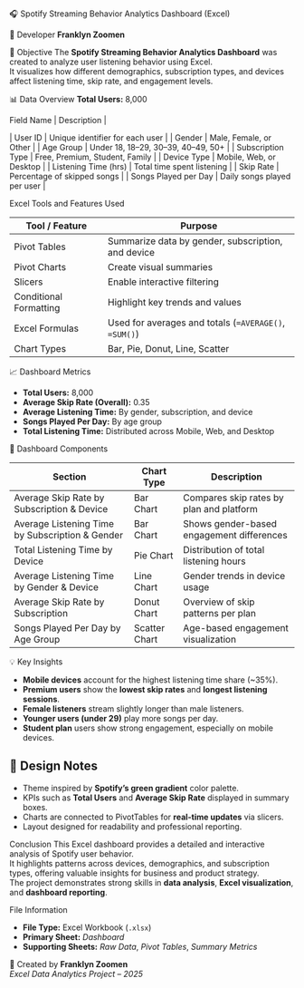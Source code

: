  🎧 Spotify Streaming Behavior Analytics Dashboard (Excel)

 📌 Developer
**Franklyn Zoomen**



🧭 Objective
The **Spotify Streaming Behavior Analytics Dashboard** was created to analyze user listening behavior using Excel.  
It visualizes how different demographics, subscription types, and devices affect listening time, skip rate, and engagement levels.



📊 Data Overview
**Total Users:** 8,000  

 Field Name | Description |

| User ID | Unique identifier for each user |
| Gender | Male, Female, or Other |
| Age Group | Under 18, 18–29, 30–39, 40–49, 50+ |
| Subscription Type | Free, Premium, Student, Family |
| Device Type | Mobile, Web, or Desktop |
| Listening Time (hrs) | Total time spent listening |
| Skip Rate | Percentage of skipped songs |
| Songs Played per Day | Daily songs played per user |



Excel Tools and Features Used

| Tool / Feature | Purpose |
|----------------|----------|
| Pivot Tables | Summarize data by gender, subscription, and device |
| Pivot Charts | Create visual summaries |
| Slicers | Enable interactive filtering |
| Conditional Formatting | Highlight key trends and values |
| Excel Formulas | Used for averages and totals (`=AVERAGE()`, `=SUM()`) |
| Chart Types | Bar, Pie, Donut, Line, Scatter |



📈 Dashboard Metrics
- **Total Users:** 8,000  
- **Average Skip Rate (Overall):** 0.35  
- **Average Listening Time:** By gender, subscription, and device  
- **Songs Played Per Day:** By age group  
- **Total Listening Time:** Distributed across Mobile, Web, and Desktop  


 🧩 Dashboard Components

| Section | Chart Type | Description |
|----------|-------------|-------------|
| Average Skip Rate by Subscription & Device | Bar Chart | Compares skip rates by plan and platform |
| Average Listening Time by Subscription & Gender | Bar Chart | Shows gender-based engagement differences |
| Total Listening Time by Device | Pie Chart | Distribution of total listening hours |
| Average Listening Time by Gender & Device | Line Chart | Gender trends in device usage |
| Average Skip Rate by Subscription | Donut Chart | Overview of skip patterns per plan |
| Songs Played Per Day by Age Group | Scatter Chart | Age-based engagement visualization |



 💡 Key Insights
- **Mobile devices** account for the highest listening time share (~35%).  
- **Premium users** show the **lowest skip rates** and **longest listening sessions**.  
- **Female listeners** stream slightly longer than male listeners.  
- **Younger users (under 29)** play more songs per day.  
- **Student plan** users show strong engagement, especially on mobile devices.



## 🎨 Design Notes
- Theme inspired by **Spotify’s green gradient** color palette.  
- KPIs such as **Total Users** and **Average Skip Rate** displayed in summary boxes.  
- Charts are connected to PivotTables for **real-time updates** via slicers.  
- Layout designed for readability and professional reporting.



 Conclusion
This Excel dashboard provides a detailed and interactive analysis of Spotify user behavior.  
It highlights patterns across devices, demographics, and subscription types, offering valuable insights for business and product strategy.  
The project demonstrates strong skills in **data analysis**, **Excel visualization**, and **dashboard reporting**.



File Information
- **File Type:** Excel Workbook (`.xlsx`)  
- **Primary Sheet:** *Dashboard*  
- **Supporting Sheets:** *Raw Data*, *Pivot Tables*, *Summary Metrics*


📅 Created by
**Franklyn Zoomen**  
*Excel Data Analytics Project – 2025*
